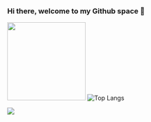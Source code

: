 ### Hi there, welcome to my Github space  👋

<!--
**MohlalaComfort/MohlalaComfort** is a ✨ _special_ ✨ repository because its `README.md` (this file) appears on your GitHub profile.

Here are some ideas to get you started:

- 🔭 I’m currently working on ...
- 🌱 I’m currently learning ...
- 👯 I’m looking to collaborate on ...
- 🤔 I’m looking for help with ...
- 💬 Ask me about ...
- 📫 How to reach me: ...
- 😄 Pronouns: ...
- ⚡ Fun fact: ...
-->
<img height="180em" src="https://github-readme-stats.vercel.app/api?username=MohlalaComfort&show_icons=true&hide_border=true&&count_private=true&include_all_commits=true" />   ![Top Langs](https://github-readme-stats.vercel.app/api/top-langs/?username=MohlalaComfort&theme=tokyonight)


![](https://visitor-badge.laobi.icu/badge?page_id=MohlalaComfort.MohlalaComfort)
